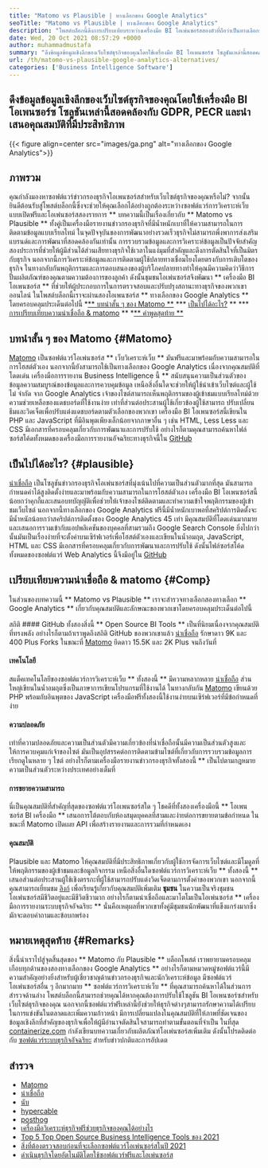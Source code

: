 ```yaml
---
title: "Matomo vs Plausible | ทางเลือกของ Google Analytics" 
seoTitle: "Matomo vs Plausible | ทางเลือกของ Google Analytics" 
description: "โพสต์บล็อกนี้ดึงการเปรียบเทียบระหว่างเครื่องมือ BI โอเพ่นซอร์สสองตัวที่ถือว่าเป็นทางเลือกของ Google Analytics ซอฟต์แวร์ทั้งสองนั้นฟรีและเป็นโฮสต์ตัวเอง" 
date: Wed, 20 Oct 2021 08:57:29 +0000
author: muhammadmustafa
summary: "ดึงข้อมูลข้อมูลเชิงลึกของเว็บไซต์ธุรกิจของคุณโดยใช้เครื่องมือ BI โอเพนซอร์ซ โซลูชันเหล่านี้สอดคล้องกับ GDPR, PECR และนำเสนอคุณสมบัติที่มีประสิทธิภาพ" 
url: /th/matomo-vs-plausible-google-analytics-alternatives/
categories: ['Business Intelligence Software']
---
```


## ดึงข้อมูลข้อมูลเชิงลึกของเว็บไซต์ธุรกิจของคุณโดยใช้เครื่องมือ BI โอเพนซอร์ซ โซลูชันเหล่านี้สอดคล้องกับ GDPR, PECR และนำเสนอคุณสมบัติที่มีประสิทธิภาพ

{{< figure align=center src="images/ga.png" alt="ทางเลือกของ Google Analytics">}}


## ภาพรวม
คุณกำลังมองหาซอฟต์แวร์ข่าวกรองธุรกิจโอเพนซอร์สสำหรับเว็บไซต์ธุรกิจของคุณหรือไม่? จากนั้นยินดีต้อนรับสู่โพสต์บล็อกนี้ซึ่งจะช่วยให้คุณเลือกได้อย่างถูกต้องระหว่างซอฟต์แวร์การวิเคราะห์เว็บแบบเปิดฟรีและโอเพ่นซอร์สสองรายการ ** บทความนี้เป็นเรื่องเกี่ยวกับ ** Matomo vs Plausible ** ทั้งคู่เป็นเครื่องมือรายงานข่าวกรองธุรกิจที่มีน้ำหนักเบาที่ให้ความสามารถในการติดตามข้อมูลแบบเรียลไทม์ ในจุดปัจจุบันของการพัฒนาอย่างรวดเร็วธุรกิจไม่สามารถพึ่งพาการส่งเสริมแบรนด์และการพัฒนาที่สอดคล้องกันเท่านั้น การรวบรวมข้อมูลและการวิเคราะห์ข้อมูลเป็นปัจจัยสำคัญสองประการที่ช่วยให้ผู้มีส่วนได้ส่วนเสียทางธุรกิจใช้เวลาในแง่มุมที่สำคัญและดึงการตัดสินใจที่เป็นมิตรกับธุรกิจ นอกจากนี้การวิเคราะห์ข้อมูลและการติดตามผู้ใช้ปลายทางเชื่อมโยงโดยตรงกับการเติบโตของธุรกิจ
ในทางกลับกันพฤติกรรมและการตอบสนองของผู้บริโภคปลายทางทำให้คุณมีความคิดว่าวิธีการปั้นผลิตภัณฑ์ของคุณตามความต้องการของลูกค้า ดังนั้นชุมชนโอเพ่นซอร์สจึงพัฒนา ** เครื่องมือ BI โอเพนซอร์ส ** ที่ช่วยให้ผู้ประกอบการในการตรวจสอบและปรับปรุงสถานะทางธุรกิจของพวกเขาออนไลน์ ในโพสต์บล็อกนี้เราจะผ่านสองโอเพนซอร์ส ** ทางเลือกของ Google Analytics ** โดยครอบคลุมประเด็นต่อไปนี้
  *[** บทนำสั้น ๆ ของ Matomo **][1]
  *** [เป็นไปได้อะไร?][2] **
  *** [การเปรียบเทียบความน่าเชื่อถือ & matomo][3] **
  *[** คำพูดสุดท้าย **][4]

## บทนำสั้น ๆ ของ Matomo {#Matomo}
[Matomo][5] เป็นซอฟต์แวร์โอเพ่นซอร์ส ** เว็บวิเคราะห์เว็บ ** มันฟรีและมาพร้อมกับความสามารถในการโฮสต์ตัวเอง นอกจากนี้ยังสามารถใช้เป็นทางเลือกของ Google Analytics เนื่องจากคุณสมบัติที่โดดเด่น เครื่องมือการรายงาน Business Intelligence นี้ ** สนับสนุนความเป็นส่วนตัวของข้อมูลความสมบูรณ์ของข้อมูลและการควบคุมข้อมูล เหนือสิ่งอื่นใดจะช่วยให้ผู้ใช้นำเข้าเว็บไซต์และผู้ใช้ไม่ จำกัด จาก Google Analytics เจ้าของไซต์สามารถเห็นพฤติกรรมของผู้เข้าชมแบบเรียลไทม์ด้วยความช่วยเหลือของแดชบอร์ดที่ใช้งานง่าย เท่าที่ส่วนต่อประสานผู้ใช้เกี่ยวข้องผู้ใช้สามารถ ปรับเปลี่ยนธีมและวิดเจ็ตเพื่อปรับแต่งแดชบอร์ดตามตัวเลือกของพวกเขา เครื่องมือ BI โอเพนซอร์สนี้เขียนใน PHP และ JavaScript ที่มีอินพุตเพียงเล็กน้อยจากภาษาอื่น ๆ เช่น HTML, Less Less และ CSS มีเอกสารที่ครอบคลุมเกี่ยวกับการพัฒนาและการปรับใช้ อย่างไรก็ตามคุณสามารถค้นหาไฟล์ซอร์สโค้ดทั้งหมดของเครื่องมือการรายงานอัจฉริยะทางธุรกิจนี้ใน [GitHub][6]

## เป็นไปได้อะไร? {#plausible}
[น่าเชื่อถือ][7] เป็นโซลูชันข่าวกรองธุรกิจโอเพ่นซอร์สที่มุ่งเน้นไปที่ความเป็นส่วนตัวมากที่สุด มันสามารถกำหนดค่าได้สูงติดตั้งง่ายและมาพร้อมกับความสามารถในการโฮสต์ตัวเอง เครื่องมือ BI โอเพนซอร์สนี้น้อยกว่าคุกกี้และเสนอบทบัญญัติเพื่อช่วยให้เจ้าของไซต์ติดตามและทำความเข้าใจพฤติกรรมของผู้เข้าชมเว็บไซต์ นอกจากนี้ทางเลือกของ Google Analytics ฟรีนี้มีน้ำหนักเบาพอที่สคริปต์การติดตั้งจะมีน้ำหนักน้อยกว่าสคริปต์การติดตั้งของ Google Analytics 45 เท่า มีคุณสมบัติที่โดดเด่นมากมายและเสนอการรวมเข้ากับแอปพลิเคชันของบุคคลที่สามรวมถึง Google Search Console ยิ่งไปกว่านั้นมันเป็นเรื่องง่ายที่จะตั้งค่าบนเซิร์ฟเวอร์เพื่อโฮสต์ตัวเองและเขียนในน้ำอมฤต, JavaScript, HTML และ CSS มีเอกสารที่ครอบคลุมเกี่ยวกับการพัฒนาและการปรับใช้ ดังนั้นไฟล์ซอร์สโค้ดทั้งหมดของซอฟต์แวร์ Web Analytics นี้จึงมีอยู่ใน [GitHub][8]

## เปรียบเทียบความน่าเชื่อถือ & matomo {#Comp}
ในส่วนของบทความนี้ ** Matomo vs Plausible ** เราจะสำรวจทางเลือกสองทางเลือก ** Google Analytics ** เกี่ยวกับคุณสมบัติและลักษณะของพวกเขาโดยครอบคลุมประเด็นต่อไปนี้

สถิติ #### GitHub
ทั้งสองสิ่งนี้ ** Open Source BI Tools ** เป็นที่นิยมเนื่องจากคุณสมบัติที่ทรงพลัง อย่างไรก็ตามถ้าเราพูดถึงสถิติ GitHub ของพวกเขาแล้ว [น่าเชื่อถือ][7] รักษาดาว 9K และ 400 Plus Forks ในขณะที่ [Matomo][5] ยึดดาว 15.5K และ 2K Plus จนถึงวันที่

#### เทคโนโลยี
สแต็คเทคโนโลยีของซอฟต์แวร์การวิเคราะห์เว็บ ** ทั้งสองนี้ ** มีความหลากหลาย [น่าเชื่อถือ][7] ส่วนใหญ่เขียนในน้ำอมฤตซึ่งเป็นภาษาการเขียนโปรแกรมที่ใช้งานได้ ในทางกลับกัน [Matomo][5] เขียนด้วย PHP พร้อมกับอินพุตของ JavaScript เครื่องมือฟรีทั้งสองนี้ใช้งานง่ายบนเซิร์ฟเวอร์ที่มีข้อกำหนดที่ง่าย

#### ความปลอดภัย
เท่าที่ความปลอดภัยและความเป็นส่วนตัวมีความเกี่ยวข้องที่น่าเชื่อถือนั้นมีความเป็นส่วนตัวสูงและให้การควบคุมแก่เจ้าของไซต์ มันเป็นอุปสรรคต่อการติดตามข้ามไซต์ที่เกี่ยวกับการรวบรวมข้อมูลการเรียกดูในหลาย ๆ ไซต์ อย่างไรก็ตามเครื่องมือรายงานข่าวกรองธุรกิจทั้งสองนี้ ** เป็นไปตามกฎหมายความเป็นส่วนตัวระหว่างประเทศอย่างเต็มที่

#### การขยายความสามารถ
นี่เป็นคุณสมบัติที่สำคัญที่สุดของซอฟต์แวร์โอเพนซอร์สใด ๆ โชคดีที่ทั้งสองเครื่องมือนี้ ** โอเพนซอร์ส BI เครื่องมือ ** เสนอการโต้ตอบกับห้องสมุดบุคคลที่สามและง่ายต่อการขยายตามข้อกำหนด ในขณะที่ Matomo เปิดเผย API เพื่อสร้างรายงานและการรวมที่กำหนดเอง

#### คุณสมบัติ
Plausible และ Matomo ให้คุณสมบัติที่มีประสิทธิภาพเกี่ยวกับผู้ใช้การจัดการเว็บไซต์และมีโมดูลที่ให้พฤติกรรมของผู้เข้าชมและข้อมูลกิจกรรม เหนือสิ่งอื่นใดซอฟต์แวร์การวิเคราะห์เว็บ ** ทั้งสองนี้ ** เสนอส่วนต่อประสานผู้ใช้เชิงตรรกะที่ผู้ใช้สามารถปรับแต่งวิดเจ็ตตามการตั้งค่าของพวกเขา นอกจากนี้คุณสามารถเยี่ยมชม [ลิงก์][9] เพื่อเรียนรู้เกี่ยวกับคุณสมบัติเพิ่มเติม
**ชุมชน**
ในความเป็นจริงชุมชนโอเพ่นซอร์สมีชีวิตอยู่และมีชีวิตชีวามาก อย่างไรก็ตามน่าเชื่อถือและมาโตโมเป็นโอเพ่นซอร์ส ** เครื่องมือการรายงานระบบธุรกิจอัจฉริยะ ** นั่นคือเหตุผลที่พวกเขาทั้งคู่มีชุมชนนักพัฒนาที่แข็งแกร่งมากซึ่งมักจะตอบคำถามและข้อบกพร่อง

## หมายเหตุสุดท้าย {#Remarks}
สิ่งนี้นำเราไปสู่จุดสิ้นสุดของ ** Matomo กับ Plausible ** บล็อกโพสต์ เราพยายามครอบคลุมเกือบทุกด้านของสองทางเลือกของ Google Analytics ** อย่างไรก็ตามหมวดหมู่ซอฟต์แวร์นี้มีความสำคัญอย่างยิ่งสำหรับผู้เชี่ยวชาญด้านข่าวกรองธุรกิจและนักวิเคราะห์ข้อมูล มีซอฟต์แวร์โอเพ่นซอร์สอื่น ๆ อีกมากมาย ** ซอฟต์แวร์การวิเคราะห์เว็บ ** ที่คุณสามารถค้นหาได้ในส่วนการสำรวจด้านล่าง โพสต์บล็อกนี้สามารถช่วยคุณได้หากคุณต้องการปรับใช้โซลูชัน BI โอเพนซอร์ซสำหรับเว็บไซต์ธุรกิจของคุณ นอกจากนี้ซอฟต์แวร์ฟรีเหล่านี้ยังช่วยให้ธุรกิจต่างๆสามารถรักษาความได้เปรียบในการแข่งขันในตลาดและเพิ่มความก้าวหน้า มีการเปลี่ยนแปลงในคุณสมบัติที่ให้ภาพที่ชัดเจนของข้อมูลเชิงลึกที่สำคัญของธุรกิจเพื่อให้ผู้มีอำนาจตัดสินใจสามารถทำตามขั้นตอนที่จำเป็น
ในที่สุด [containerize.com][10] กำลังเขียนบทความเกี่ยวกับผลิตภัณฑ์โอเพ่นซอร์สเพิ่มเติม ดังนั้นโปรดติดต่อกับ [ซอฟต์แวร์ระบบธุรกิจอัจฉริยะ][9] สำหรับข่าวปกติและการอัปเดต

## สำรวจ
  * [Matomo][11]
  * [น่าเชื่อถือ][12]
  * [นับ][13]
  * [hypercable][14]
  * [posthog][15]
  * [เครื่องมือวิเคราะห์ธุรกิจฟรีช่วยธุรกิจของคุณได้อย่างไร][16]
  * [Top 5 Top Open Source Business Intelligence Tools ของ 2021][17]
  * [สิ่งที่ต้องตรวจสอบก่อนที่จะเลือกซอฟต์แวร์โอเพ่นซอร์สในปี 2021][18]
  * [ดำเนินธุรกิจโดยอัตโนมัติโดยใช้ซอฟต์แวร์ฟรีและโอเพ่นซอร์ส][19]

  
[1]: #Matomo
[2]: #Plausible
[3]: #comp
[4]: #remarks
[5]: https://products.containerize.com/business-intelligence/matomo/
[6]: https://github.com/matomo-org/matomo
[7]: https://products.containerize.com/business-intelligence/plausible/
[8]: https://github.com/plausible/analytics
[9]: https://products.containerize.com/business-intelligence/
[10]: https://www.containerize.com/
[11]: https://products.containerize.com/business-intelligence/matomo
[12]: https://products.containerize.com/business-intelligence/plausible
[13]: https://products.containerize.com/business-intelligence/countly
[14]: https://products.containerize.com/business-intelligence/hypercable
[15]: https://products.containerize.com/business-intelligence/posthog
[16]: https://blog.containerize.com/2021/03/12/how-free-business-analytics-tools-assist-your-business/
[17]: https://blog.containerize.com/business-intelligence-software/top-5-open-source-business-intelligence-solutions-of-2021/
[18]: https://blog.containerize.com/cmdb-software/things-to-review-before-opting-open-source-software-in-2021/
[19]: https://blog.containerize.com/blogging/automate-business-operations-using-open-source-software/
